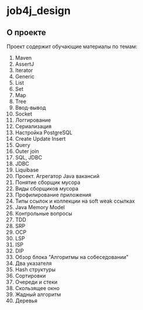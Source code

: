 # job4j_design

## О проекте

Проект содержит обучающие материалы по темам:

1. Maven
2. AssertJ
3. Iterator 
4. Generic 
5. List 
6. Set 
7. Map 
8. Tree 
9. Ввод-вывод 
10. Socket 
11. Логгирование 
12. Сериализация 
13. Настройка PostgreSQL
14. Create Update Insert 
15. Query 
16. Outer join 
17. SQL, JDBC 
18. JDBC 
19. Liquibase 
20. Проект. Агрегатор Java вакансий 
21. Понятие сборщик мусора 
22. Виды сборщиков мусора 
23. Профилирование приложения 
24. Типы ссылок и коллекции на soft weak ссылках 
25. Java Memory Model 
26. Контрольные вопросы 
27. TDD 
28. SRP 
29. OCP 
30. LSP 
31. ISP 
32. DIP 
33. Обзор блока "Алгоритмы на собеседовании"
34. Два указателя 
35. Hash структуры 
36. Сортировки 
37. Очереди и стеки 
38. Скользящее окно 
39. Жадный алгоритм 
40. Деревья